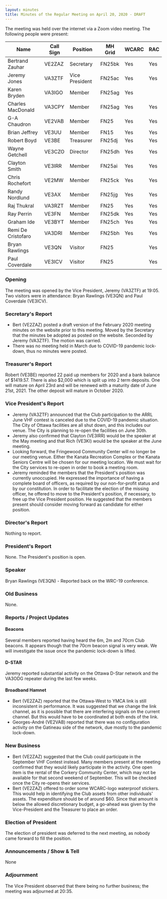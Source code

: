 ```yaml
---
layout: minutes
title: Minutes of the Regular Meeting on April 20, 2020 - DRAFT
---
```


The meeting was held over the internet via a Zoom video meeting.
The following people were present:

| Name                   | Call Sign  | Position         | MH Grid | WCARC | RAC |
|------------------------|------------|------------------|---------|-------|-----|
| Bertrand Zauhar        | VE2ZAZ     | Secretary        | FN25bk  | Yes   | Yes |
| Jeremy Jones           | VA3ZTF     | Vice President   | FN25ac  | Yes   | Yes |
| Karen Bryden           | VA3IGO     | Member           | FN25ag  | Yes   |     |
| Charles MacDonald      | VA3CPY     | Member           | FN25ag  | Yes   | Yes |
| G-A Chaudron           | VE2VAB     | Member           | FN25    | Yes   | Yes |
| Brian Jeffrey          | VE3UU      | Member           | FN15    | Yes   | Yes |
| Robert Boyd            | VE3BE      | Treasurer        | FN25dj  | Yes   | Yes |
| Wayne Getchell         | VE3CZO     | Director         | FN25dh  | Yes   | Yes |
| Clayton Smith          | VE3IRR     | Member           | FN25ai  | Yes   | Yes |
| Chris Rochefort        | VE2MW      | Member           | FN25ck  | Yes   | Yes |
| Randy Nordlund         | VE3AX      | Member           | FN25jg  | Yes   | Yes |
| Raj Thukral            | VA3RZT     | Member           | FN25    | Yes   | Yes |
| Ray Perrin             | VE3FN      | Member           | FN25dk  | Yes   | Yes |
| Graham Ide             | VE3BYT     | Member           | FN25ch  | Yes   | Yes |
| Remi De Cristofaro     | VA3DRI     | Member           | FN25bh  | Yes   | Yes |
| Bryan Rawlings         | VE3QN      | Visitor          | FN25    |       | Yes |
| Paul Coverdale         | VE3ICV     | Visitor          | FN25    |       | Yes |

### Opening

The meeting was opened by the Vice President, Jeremy (VA3ZTF) at 19:05.
Two visitors were in attendance: Bryan Rawlings (VE3QN) and Paul Coverdale (VE3ICV).

### Secretary's Report

- Bert (VE2ZAZ) posted a draft version of the February 2020 meeting minutes on the website prior to this meeting. Moved by the Secretary that the minutes be adopted as posted on the website. Seconded by Jeremy (VA3ZTF). The motion was carried.
- There was no meeting held in March due to COVID-19 pandemic lock-down, thus no minutes were posted.

### Treasurer's Report

Robert (VE3BE) reported 22 paid up members for 2020 and a bank balance of $1419.57.
There is also $2,000 which is split up into 2 term deposits. One will mature on April 23rd and will be renewed with a maturity date of June 21st, 2021. The other deposit will mature in October 2020.

### Vice President's Report

- Jeremy (VA3ZTF) announced that the Club participation to the ARRL June VHF contest is canceled due to the COVID-19 pandemic situation. The City of Ottawa facilities are all shut down, and this includes our venue. The City is planning to re-open the facilities on June 30th.
- Jeremy also confirmed that Clayton (VE3IRR) would be the speaker at the May meeting and that Rich (VE3KI) would be the speaker at the June meeting.
- Looking forward, the Fringewood Community Center will no longer be our meeting venue. Either the Kanata Recreation Complex or the Kanata Seniors Centre will be chosen for our meeting location. We must wait for the City services to re-open in order to book a meeting room.
- Jeremy reminded the members that the President's position was currently unoccupied. He expressed the importance of having a complete board of officers, as required by our non-for-profit status and by our constitution. In order to facilitate the election of the missing officer, he offered to move to the President's position, if necessary, to free up the Vice President position. He suggested that the members present should consider moving forward as candidate for either position.

### Director's Report

Nothing to report.

### President's Report

None. The President's position is open.

### Speaker

Bryan Rawlings (VE3QN) - Reported back on the WRC-19 conference.

### Old Business

None.

### Reports / Project Updates

#### Beacons

Several members reported having heard the 6m, 2m and 70cm Club beacons. It appears though that the 70cm beacon signal is very weak. We will investigate the issue once the pandemic lock-down is lifted.

#### D-STAR

Jeremy reported substantial activity on the Ottawa D-Star network and the VA3ODG repeater during the last few weeks.

#### Broadband Hamnet

- Bert (VE2ZAZ) reported that the Ottawa-West to YMCA link is still inconsistent in performance. It was suggested that we change the link channel, as it is possible that there are interfering signals on the current channel. But this would have to be coordinated at both ends of the link.
- Georges-André (VE2VAB) reported that there was no configuration activity on the Gatineau side of the network, due mostly to the pandemic lock-down.

### New Business

- Bert (VE2ZAZ) suggested that the Club could participate in the September VHF Contest instead. Many members present at the meeting confirmed that they would likely participate in the activity. One open item is the rental of the Corkery Community Center, which may not be available for that second weekend of September. This will be checked once the City re-opens their services.
- Bert (VE2ZAZ) offered to order some WCARC-logo waterproof stickers. This would help in identifying the Club assets from other individuals' assets. The expenditure should be of around $60. Since that amount is below the allowed discretionary budget, a go-ahead was given by the Vice-President and the Treasurer to place an order.

### Election of President

The election of president was deferred to the next meeting, as nobody came forward to fill the position.

### Announcements / Show & Tell

None

### Adjournment

The Vice President observed that there being no further business; the meeting was adjourned at 20:35.
